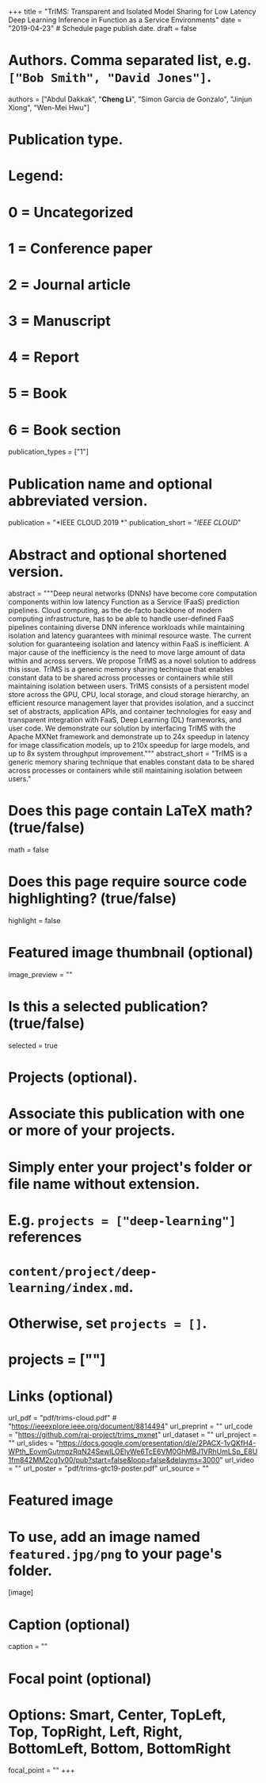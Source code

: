 +++
title = "TrIMS: Transparent and Isolated Model Sharing for Low Latency Deep Learning Inference in Function as a Service Environments"
date = "2019-04-23"  # Schedule page publish date.
draft = false

# Authors. Comma separated list, e.g. `["Bob Smith", "David Jones"]`.
authors = ["Abdul Dakkak", "**Cheng Li**", "Simon Garcia de Gonzalo", "Jinjun Xiong", "Wen-Mei Hwu"]

# Publication type.
# Legend:
# 0 = Uncategorized
# 1 = Conference paper
# 2 = Journal article
# 3 = Manuscript
# 4 = Report
# 5 = Book
# 6 = Book section
publication_types = ["1"]

# Publication name and optional abbreviated version.
publication = "*IEEE CLOUD 2019 *"
publication_short = "*IEEE CLOUD*"

# Abstract and optional shortened version.
abstract = """Deep neural networks (DNNs) have become core computation components within low latency Function as a Service (FaaS) prediction pipelines. Cloud computing, as the de-facto backbone of modern computing infrastructure, has to be able to handle user-defined FaaS pipelines containing diverse DNN inference workloads while maintaining isolation and latency guarantees with minimal resource waste. The current solution for guaranteeing isolation and latency within FaaS is inefficient. A major cause of the inefficiency is the need to move large amount of data within and across servers. We propose TrIMS as a novel solution to address this issue. TrIMS is a generic memory sharing technique that enables constant data to be shared across processes or containers while still maintaining isolation between users. TrIMS consists of a persistent model store across the GPU, CPU, local storage, and cloud storage hierarchy, an efficient resource management layer that provides isolation, and a succinct set of abstracts, application APIs, and container technologies for easy and transparent integration with FaaS, Deep Learning (DL) frameworks, and user code. We demonstrate our solution by interfacing TrIMS with the Apache MXNet framework and demonstrate up to 24x speedup in latency for image classification models, up to 210x speedup for large models, and up to 8x system throughput improvement."""
abstract_short = "TrIMS is a generic memory sharing technique that enables constant data to be shared across processes or containers while still maintaining isolation between users."


# Does this page contain LaTeX math? (true/false)
math = false

# Does this page require source code highlighting? (true/false)
highlight = false

# Featured image thumbnail (optional)
image_preview = ""

# Is this a selected publication? (true/false)
selected = true

# Projects (optional).
#   Associate this publication with one or more of your projects.
#   Simply enter your project's folder or file name without extension.
#   E.g. `projects = ["deep-learning"]` references 
#   `content/project/deep-learning/index.md`.
#   Otherwise, set `projects = []`.
#   projects = [""]

# Links (optional)
url_pdf = "pdf/trims-cloud.pdf" # "https://ieeexplore.ieee.org/document/8814494"
url_preprint = ""
url_code = "https://github.com/rai-project/trims_mxnet"
url_dataset = ""
url_project = ""
url_slides = "https://docs.google.com/presentation/d/e/2PACX-1vQKfH4-WPth_EovmGutmpzRqN24SewlLOElyWe6TcE6VM0GhMBJ1VRhUmLSp_E8U1fm842MM2cg1v00/pub?start=false&loop=false&delayms=3000"
url_video = ""
url_poster = "pdf/trims-gtc19-poster.pdf"
url_source = ""

# Featured image
# To use, add an image named `featured.jpg/png` to your page's folder. 
[image]
  # Caption (optional)
  caption = ""

  # Focal point (optional)
  # Options: Smart, Center, TopLeft, Top, TopRight, Left, Right, BottomLeft, Bottom, BottomRight
  focal_point = ""
+++
